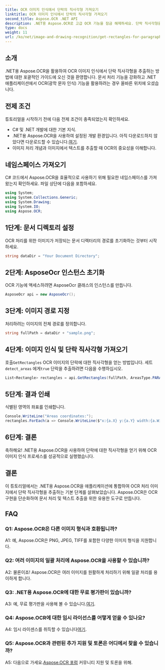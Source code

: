 ```yaml
---
title: OCR 이미지 인식에서 단락의 직사각형 가져오기
linktitle: OCR 이미지 인식에서 단락의 직사각형 가져오기
second_title: Aspose.OCR .NET API
description: .NET용 Aspose.OCR로 고급 OCR 기능을 잠금 해제하세요. 단락 직사각형을 손쉽게 추출합니다.
type: docs
weight: 11
url: /ko/net/image-and-drawing-recognition/get-rectangles-for-paragraphs/
---
```

## 소개

.NET용 Aspose.OCR을 활용하여 OCR 이미지 인식에서 단락 직사각형을 추출하는 방법에 대한 포괄적인 가이드에 오신 것을 환영합니다. 문서 처리 기능을 강화하고 .NET 애플리케이션에서 OCR(광학 문자 인식) 기능을 활용하려는 경우 올바른 위치에 오셨습니다.

## 전제 조건

튜토리얼을 시작하기 전에 다음 전제 조건이 충족되었는지 확인하세요.

- C# 및 .NET 개발에 대한 기본 지식.
-  .NET용 Aspose.OCR을 사용하여 설정된 개발 환경입니다. 아직 다운로드하지 않았다면 다운로드할 수 있습니다.[여기](https://releases.aspose.com/ocr/net/).
- 이미지 처리 개념과 이미지에서 텍스트를 추출할 때 OCR의 중요성을 이해합니다.

## 네임스페이스 가져오기

C# 코드에서 Aspose.OCR을 효율적으로 사용하기 위해 필요한 네임스페이스를 가져왔는지 확인하세요. 파일 상단에 다음을 포함하세요.

```csharp
using System;
using System.Collections.Generic;
using System.Drawing;
using System.IO;
using Aspose.OCR;
```

## 1단계: 문서 디렉토리 설정

OCR 처리를 위한 이미지가 저장되는 문서 디렉터리의 경로를 초기화하는 것부터 시작하세요.

```csharp
string dataDir = "Your Document Directory";
```

## 2단계: AsposeOcr 인스턴스 초기화

OCR 기능에 액세스하려면 AsposeOcr 클래스의 인스턴스를 만듭니다.

```csharp
AsposeOcr api = new AsposeOcr();
```

## 3단계: 이미지 경로 지정

처리하려는 이미지의 전체 경로를 정의합니다.

```csharp
string fullPath = dataDir + "sample.png";
```

## 4단계: 이미지 인식 및 단락 직사각형 가져오기

 호출`GetRectangles` OCR 이미지의 단락에 대한 직사각형을 얻는 방법입니다. 세트`detect_areas` 에게`true` 단락을 추출하려면 다음을 수행하십시오.

```csharp
List<Rectangle> rectangles = api.GetRectangles(fullPath, AreasType.PARAGRAPHS, true);
```

## 5단계: 결과 인쇄

식별된 영역의 좌표를 인쇄합니다.

```csharp
Console.WriteLine("Areas coordinates:");
rectangles.ForEach(a => Console.WriteLine($"x:{a.X} y:{a.Y} width:{a.Width} height:{a.Height}"));
```

## 6단계: 결론

축하해요! .NET용 Aspose.OCR을 사용하여 단락에 대한 직사각형을 얻기 위해 OCR 이미지 인식 프로세스를 성공적으로 실행했습니다.

## 결론

이 튜토리얼에서는 .NET용 Aspose.OCR을 애플리케이션에 통합하여 OCR 처리 이미지에서 단락 직사각형을 추출하는 기본 단계를 살펴보았습니다. Aspose.OCR은 OCR 구현을 단순화하여 문서 처리 및 텍스트 추출을 위한 유용한 도구로 만듭니다.

## FAQ

### Q1: Aspose.OCR은 다른 이미지 형식과 호환됩니까?

A1: 예, Aspose.OCR은 PNG, JPEG, TIFF를 포함한 다양한 이미지 형식을 지원합니다.

### Q2: 여러 이미지의 일괄 처리에 Aspose.OCR을 사용할 수 있습니까?

A2: 물론이죠! Aspose.OCR은 여러 이미지를 원활하게 처리하기 위해 일괄 처리를 용이하게 합니다.

### Q3: .NET용 Aspose.OCR에 대한 무료 평가판이 있습니까?

 A3: 예, 무료 평가판을 사용해 볼 수 있습니다.[여기](https://releases.aspose.com/).

### Q4: Aspose.OCR에 대한 임시 라이선스를 어떻게 얻을 수 있나요?

 A4: 임시 라이센스를 취득할 수 있습니다[여기](https://purchase.aspose.com/temporary-license/).

### Q5: Aspose.OCR과 관련된 추가 지원 및 토론은 어디에서 찾을 수 있습니까?

 A5: 다음으로 가세요.[Aspose.OCR 포럼](https://forum.aspose.com/c/ocr/16) 커뮤니티 지원 및 토론을 위해.